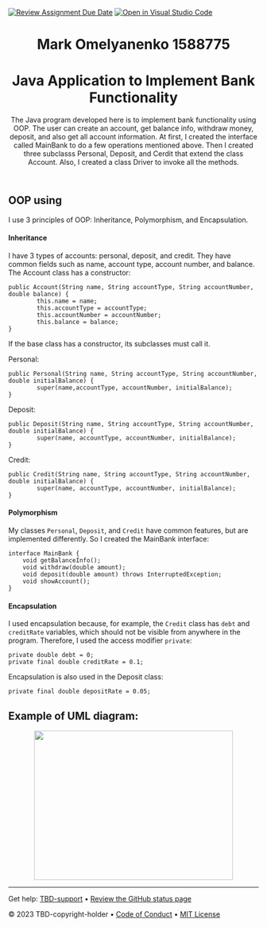 [![Review Assignment Due Date](https://classroom.github.com/assets/deadline-readme-button-24ddc0f5d75046c5622901739e7c5dd533143b0c8e959d652212380cedb1ea36.svg)](https://classroom.github.com/a/UcJgT9T0)
[![Open in Visual Studio Code](https://classroom.github.com/assets/open-in-vscode-718a45dd9cf7e7f842a935f5ebbe5719a5e09af4491e668f4dbf3b35d5cca122.svg)](https://classroom.github.com/online_ide?assignment_repo_id=12366153&assignment_repo_type=AssignmentRepo)
<header>

# Mark Omelyanenko 1588775
# Java Application to Implement Bank Functionality

The Java program developed here is to implement bank functionality using OOP. The user can create an account, get balance info, withdraw money, deposit, and also get all account information. At first, I created the interface called MainBank to do a few operations mentioned above. Then I created three subclasss Personal, Deposit, and Cerdit that extend the class Account. Also, I created a class Driver to invoke all the methods.

</header>

## OOP using

I use 3 principles of OOP: Inheritance, Polymorphism, and Encapsulation.

#### Inheritance
I have 3 types of accounts: personal, deposit, and credit. They have common fields such as name, account type, account number, and balance. The Account class has a constructor:
```
public Account(String name, String accountType, String accountNumber, double balance) {
        this.name = name;
        this.accountType = accountType;
        this.accountNumber = accountNumber;
        this.balance = balance;
}
```
If the base class has a constructor, its subclasses must call it.

Personal:
```
public Personal(String name, String accountType, String accountNumber, double initialBalance) {
        super(name,accountType, accountNumber, initialBalance);
}
```
Deposit:
```
public Deposit(String name, String accountType, String accountNumber, double initialBalance) {
        super(name, accountType, accountNumber, initialBalance);
}
```
Credit:
```
public Credit(String name, String accountType, String accountNumber, double initialBalance) {
        super(name, accountType, accountNumber, initialBalance);
}
```

#### Polymorphism
My classes `Personal`, `Deposit`, and `Credit` have common features, but are implemented differently. So I created the MainBank interface:
```
interface MainBank {
    void getBalanceInfo();
    void withdraw(double amount);
    void deposit(double amount) throws InterruptedException;
    void showAccount();
}
```

#### Encapsulation
I used encapsulation because, for example, the `Credit` class has `debt` and `creditRate` variables, which should not be visible from anywhere in the program. Therefore, I used the access modifier `private`:
```
private double debt = 0;
private final double creditRate = 0.1;
```
Encapsulation is also used in the Deposit class:
```
private final double depositRate = 0.05;
```

## Example of UML diagram:
<p align="center"><img align="center" src="https://github.com/dataproctech/long-term-project-java-MarkOmelyanenko-1/blob/main/uml.png?raw=true" height="300" width="400" /></p>

<footer>

---

Get help: [TBD-support](TBD-support-link) &bull; [Review the GitHub status page](https://www.githubstatus.com/)

&copy; 2023 TBD-copyright-holder &bull; [Code of Conduct](https://www.contributor-covenant.org/version/2/1/code_of_conduct/code_of_conduct.md) &bull; [MIT License](https://gh.io/mit)

</footer>
